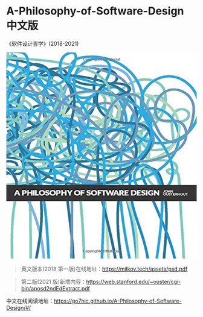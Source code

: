 # A-Philosophy-of-Software-Design 中文版

《软件设计哲学》(2018-2021)

![NHUSne.th.jpg](./docs/images/cover.png)

> 英文版本(2018 第一版)在线地址：https://milkov.tech/assets/psd.pdf

> 第二版(2021 版)新增内容：https://web.stanford.edu/~ouster/cgi-bin/aposd2ndEdExtract.pdf

中文在线阅读地址：https://go7hic.github.io/A-Philosophy-of-Software-Design/#/

